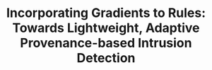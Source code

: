 ---
title: "Incorporating Gradients to Rules: Towards Lightweight, Adaptive Provenance-based Intrusion Detection"
collection: publications
published: n
authors: Lingzhi Wang, Xiangmin Shen, Weijian Li, Zhenyuan Li, R. Sekar, Han Liu, Yan Chen
venue: Network and Distributed System Security Symposium 2025 (NDSS'25)
arxiv: https://arxiv.org/pdf/2404.14720
code: https://github.com/LexusWang/CAPTAIN
---